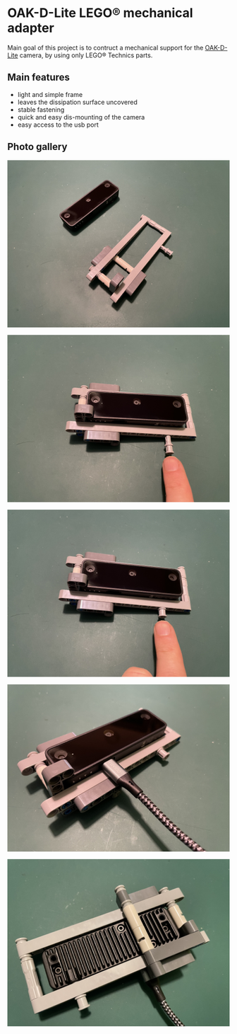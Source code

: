 # OAK-D-Lite LEGO&reg; mechanical adapter

Main goal of this project is to contruct a mechanical support for the [OAK-D-Lite](https://docs.luxonis.com/projects/hardware/en/latest/pages/DM9095.html#dm9095) camera, by using only LEGO&reg; Technics parts.

## Main features

* light and simple frame
* leaves the dissipation surface uncovered
* stable fastening
* quick and easy dis-mounting of the camera
* easy access to the usb port

## Photo gallery
![adapter](/docs/images/oak-d-lite-lego-support-01.jpg)

![unlocked](/docs/images/oak-d-lite-lego-support-02.jpg)

![locked](/docs/images/oak-d-lite-lego-support-03.jpg)

![front](/docs/images/oak-d-lite-lego-support-04.jpg)

![back](/docs/images/oak-d-lite-lego-support-05.jpg)

